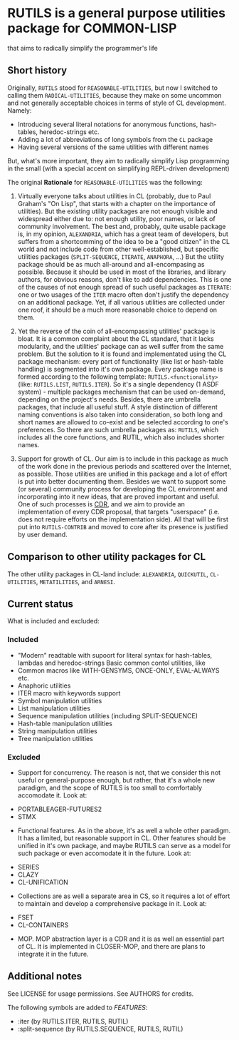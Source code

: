 # RUTILS is a general purpose utilities package for COMMON-LISP
  that aims to radically simplify the programmer's life


## Short history

Originally, `RUTILS` stood for `REASONABLE-UTILITIES`, but now I
switched to calling them `RADICAL-UTILITIES`, because they make on
some uncommon and not generally acceptable choices in terms of style
of CL development. Namely:

- Introducing several literal notations for anonymous functions,
  hash-tables, heredoc-strings etc.
- Adding a lot of abbreviations of long symbols from the `CL` package
- Having several versions of the same utilities with different names

But, what's more important, they aim to radically simplify Lisp programming
in the small (with a special accent on simplifying REPL-driven development)

The original **Rationale** for `REASONABLE-UTILITIES` was the following:

1. Virtually everyone talks about utilities in CL (probably, due to
Paul Graham's "On Lisp", that starts with a chapter on the importance
of utilities).  But the existing utility packages are not enough
visible and widespread either due to: not enough utility, poor names,
or lack of community involvement.  The best and, probably,
quite usable package is, in my opinion, `ALEXANDRIA`, which has a great
team of developers, but suffers from a shortcomming of the idea to be
a "good citizen" in the CL world and not include code from other
well-established, but specific utilities packages (`SPLIT-SEQUENCE`,
`ITERATE`, `ANAPHORA`, ...) But the utility package should be as much
all-around and all-encompasing as possible.  Because it should be used in
most of the libraries, and library authors, for obvious reasons, don't
like to add dependencies.  This is one of the causes of not enough
spread of such useful packages as `ITERATE`: one or two usages of
the `ITER` macro often don't justify the dependency on an additional
package.  Yet, if all various utilities are collected under one roof,
it should be a much more reasonable choice to depend on them.

2. Yet the reverse of the coin of all-encompassing utilities' package is
bloat.  It is a common complaint about the CL standard, that it lacks
modularity, and the utilities' package can as well suffer from the
same problem.  But the solution to it is found and implementated using
the CL package mechanism: every part of functionality (like list or
hash-table handling) is segmented into it's own package.
Every package name is formed according to the following template:
`RUTILS.<functionality>` (like: `RUTILS.LIST`, `RUTILS.ITER`).
So it's a single dependency (1 ASDF system) - multiple packages mechanism
that can be used on-demand, depending on the project's needs.
Besides, there are umbrella packages, that include all useful stuff.
A style distinction of different naming conventions is also taken into
consideration, so both long and short names are allowed to co-exist
and be selected according to one's preferences.
So there are such umbrella packages as: `RUTILS`, which
includes all the core functions, and RUTIL, which also includes shorter names.

3. Support for growth of CL. Our aim is to include in this package as
much of the work done in the previous periods and scattered over the
Internet, as possible.  Those utilities are unified in this package
and a lot of effort is put into better documenting them.  Besides we
want to support some (or several) community process for developing the
CL environment and incorporating into it new ideas, that are proved
important and useful. One of such processes is
[CDR](http://cdr.eurolisp.org), and we aim to provide an
implementation of every CDR proposal, that targets "userspace"
(i.e. does not require efforts on the implementation side).
All that will be first put into `RUTILS-CONTRIB` and moved to core after its
presence is justified by user demand.


## Comparison to other utility packages for CL

The other utility packages in CL-land include: `ALEXANDRIA`,
`QUICKUTIL`, `CL-UTILITIES`, `METATILITIES`, and `ARNESI`.



## Current status

What is included and excluded:

### Included

- "Modern" readtable with supoort for literal syntax for hash-tables,
  lambdas and heredoc-strings Basic common contol utilities, like
- Common macros like WITH-GENSYMS, ONCE-ONLY, EVAL-ALWAYS etc.
- Anaphoric utilities
- ITER macro with keywords support
- Symbol manipulation utilities
- List manipulation utilities
- Sequence manipulation utilities (including SPLIT-SEQUENCE)
- Hash-table manipulation utilities
- String manipulation utilities
- Tree manipulation utilities

### Excluded

* Support for concurrency.  The reason is not, that we consider this not useful or general-purpose enough, but rather, that it's a whole new paradigm, and the scope of RUTILS is too small to comfortably accomodate it.
Look at:

 - PORTABLEAGER-FUTURES2
 - STMX

* Functional features.  As in the above, it's as well a whole other paradigm.  It has a limited, but reasonable support in CL.  Other features should be unified in it's own package, and maybe RUTILS can serve as a model for such package or even accomodate it in the future.
Look at:

 - SERIES
 - CLAZY
 - CL-UNIFICATION

* Collections are as well a separate area in CS, so it requires a lot of effort to maintain and develop a comprehensive package in it.
Look at:
 - FSET
 - CL-CONTAINERS

* MOP.  MOP abstraction layer is a CDR and it is as well an essential part of CL.  It is implemented in CLOSER-MOP, and there are plans to integrate it in the future.


## Additional notes

See LICENSE for usage permissions.
See AUTHORS for credits.

The following symbols are added to *FEATURES*:
 - :iter (by RUTILS.ITER, RUTILS, RUTIL)
 - :split-sequence (by RUTILS.SEQUENCE, RUTILS, RUTIL)
